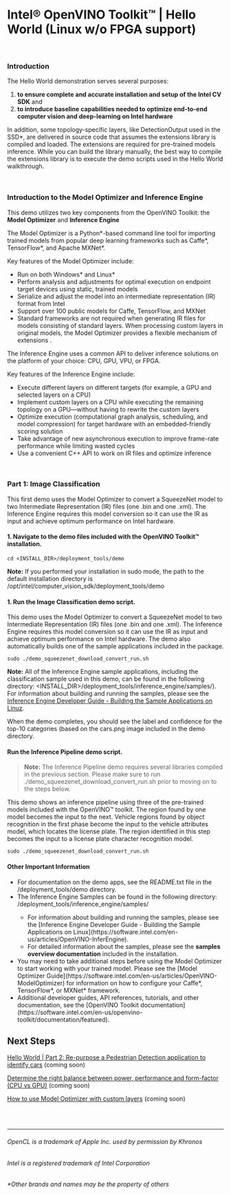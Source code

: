 
# Intel® OpenVINO Toolkit™ | Hello World (Linux w/o FPGA support)

<br>

### Introduction

The Hello World demonstration serves several purposes:
<ol>
	<li><strong>to ensure complete and accurate installation and setup of the Intel CV SDK</strong> and</li>
	<li><strong>to introduce baseline capabilities needed to optimize end-to-end computer vision and deep-learning on Intel hardware</strong></li>
</ol>

In addition, some topology-specific layers, like DetectionOutput used in the SSD*, are delivered in source code that assumes the extensions library is compiled and loaded. The extensions are required for pre-trained models inference. While you can build the library manually, the best way to compile the extensions library is to execute the demo scripts used in the Hello World walkthrough.

<br>

### Introduction to the **Model Optimizer** and **Inference Engine**

This demo utilizes two key components from the OpenVINO Toolkit: the **Model Optimizer** and **Inference Engine**

The Model Optimizer is a Python*-based command line tool for importing trained models from popular deep learning frameworks such as Caffe*, TensorFlow*, and Apache MXNet*.

Key features of the Model Optimizer include:
<ul>
<li>Run on both Windows* and Linux*</li>
<li>Perform analysis and adjustments for optimal execution on endpoint target devices using static, trained models</li>
<li>Serialize and adjust the model into an intermediate representation (IR) format from Intel</li>
<li>Support over 100 public models for Caffe, TensorFlow, and MXNet</li>
<li>Standard frameworks are not required when generating IR files for models consisting of standard layers. When processing custom layers in original models, the Model Optimizer provides a flexible mechanism of extensions .</li>
</ul>

The Inference Engine uses a common API to deliver inference solutions on the platform of your choice: CPU, GPU, VPU, or FPGA.

Key features of the Inference Engine include:
<ul>
<li>Execute different layers on different targets (for example, a GPU and selected layers on a CPU)</li>
<li>Implement custom layers on a CPU while executing the remaining topology on a GPU—without having to rewrite the custom layers</li>
<li>Optimize execution (computational graph analysis, scheduling, and model compression) for target hardware with an embedded-friendly scoring solution</li>
<li>Take advantage of new asynchronous execution to improve frame-rate performance while limiting wasted cycles</li>
<li>Use a convenient C++ API to work on IR files and optimize inference</li>
</ul>

<br>

### Part 1: Image Classification

This first demo uses the Model Optimizer to convert a SqueezeNet model to two Intermediate Representation (IR) files (one .bin and one .xml). The Inference Engine requires this model conversion so it can use the IR as input and achieve optimum performance on Intel hardware.

#### 1. Navigate to the demo files included with the OpenVINO Toolkit™ installation.

	cd <INSTALL_DIR>/deployment_tools/demo
>
**Note:** If you performed your installation in sudo mode, the path to the default installation directory is /opt/intel/computer_vision_sdk/deployment_tools/demo

#### 1. Run the Image Classification demo script.

This demo uses the Model Optimizer to convert a SqueezeNet model to two Intermediate Representation (IR) files (one .bin and one .xml). The Inference Engine requires this model conversion so it can use the IR as input and achieve optimum performance on Intel hardware. The demo also automatically builds one of the sample applications included in the package.


	sudo ./demo_squeezenet_download_convert_run.sh

>
**Note:** All of the Inference Engine sample applications, including the classification sample used in this demo, can be found in the following directory: <INSTALL_DIR>/deployment_tools/inference_engine/samples/). For information about building and running the samples, please see the [Inference Engine Developer Guide - Building the Sample Applications on Linuz](https://software.intel.com/en-us/articles/OpenVINO-InferEngine).


When the demo completes, you should see the label and confidence for the top-10 categories (based on the cars.png image included in the demo directory.


#### Run the Inference Pipeline demo script.

>**Note:** The Inference Pipeline demo requires several libraries compiled in the previous section. Please make sure to run ./demo_squeezenet_download_convert_run.sh prior to moving on to the steps below.


This demo shows an inference pipeline using three of the pre-trained models included with the OpenVINO™ toolkit. The region found by one model becomes the input to the next. Vehicle regions found by object recognition in the first phase become the input to the vehicle attributes model, which locates the license plate. The region identified in this step becomes the input to a license plate character recognition model.


	sudo ./demo_squeezenet_download_convert_run.sh

#### Other Important Information

<ul>

<li>For documentation on the demo apps, see the README.txt file in the <INSTALL_DIR>/deployment_tools/demo directory.</li>

<li> The Inference Engine Samples can be found in the following directory: <INSTALL_DIR>/deployment_tools/inference_engine/samples/

<ul>
<li>For information about building and running the samples, please see the [Inference Engine Developer Guide - Building the Sample Applications on Linux](https://software.intel.com/en-us/articles/OpenVINO-InferEngine).</li>

<li>For detailed information about the samples, please see the <strong>samples overview documentation</strong> included in the installation.</li>
</ul>

<li>You may need to take additional steps before using the Model Optimizer to start working with your trained model. Please see the [Model Optimizer Guide](https://software.intel.com/en-us/articles/OpenVINO-ModelOptimizer) for information on how to configure your Caffe*, TensorFlow*, or MXNet* framework.</li>

<li>Additional developer guides, API references, tutorials, and other documentation, see the [OpenVINO Toolkit documentation](https://software.intel.com/en-us/openvino-toolkit/documentation/featured).</li>

</ul>

## Next Steps

[Hello World | Part 2: Re-purpose a Pedestrian Detection application to identify cars](https://)  (coming soon)

[Determine the right balance between power, performance and form-factor (CPU vs GPU)](https://)  (coming soon)

[How to use Model Optimizer with custom layers](https://)  (coming soon)

<br>


<br>

***

###### OpenCL is a trademark of Apple Inc. used by permission by Khronos   
###### Intel is a registered trademark of Intel Corporation
###### &ast;Other brands and names may be the property of others
